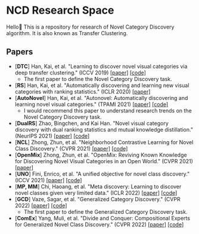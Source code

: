 # NCD Research Space 

Hello👋 This is a repository for research of Novel Category Discovery algorithm. It is also known as Transfer Clustering.

## Papers

- [**DTC**] Han, Kai, et al. "Learning to discover novel visual categories via deep transfer clustering." (ICCV 2019) [[paper]](https://arxiv.org/abs/1908.09884) [[code]](https://github.com/k-han/DTC)
  - The first paper to define the Novel Category Discovery task.
- [**RS**] Han, Kai, et al. "Automatically discovering and learning new visual categories with ranking statistics."  (ICLR 2020) [[paper]](https://openreview.net/pdf?id=BJl2_nVFPB)
- [**AutoNovel**] Han, Kai, et al. "Autonovel: Automatically discovering and learning novel visual categories." (TPAMI 2021) [[paper]](https://ieeexplore.ieee.org/abstract/document/9464163) [[code]](https://github.com/k-han/AutoNovel)
  - I would recommend this paper to understand research trends on the Novel Category Discovery task.
- [**DualRS**] Zhao, Bingchen, and Kai Han. "Novel visual category discovery with dual ranking statistics and mutual knowledge distillation." (NeurIPS 2021) [[paper]](https://proceedings.neurips.cc/paper/2021/hash/c203d8a151612acf12457e4d67635a95-Abstract.html) [[code]](https://github.com/DTennant/dual-rank-ncd)
- [**NCL**] Zhong, Zhun, et al. "Neighborhood Contrastive Learning for Novel Class Discovery." (CVPR 2021) [[paper]](https://arxiv.org/pdf/2106.10731.pdf) [[code]](https://github.com/zhunzhong07/NCL) 
- [**OpenMix**] Zhong, Zhun, et al. "OpenMix: Reviving Known Knowledge for Discovering Novel Visual Categories in an Open World." (CVPR 2021) [[paper]](https://openaccess.thecvf.com/content/CVPR2021/html/Zhong_OpenMix_Reviving_Known_Knowledge_for_Discovering_Novel_Visual_Categories_in_CVPR_2021_paper.html) 
- [**UNO**] Fini, Enrico, et al. "A unified objective for novel class discovery." (ICCV 2021) [[paper]](https://openaccess.thecvf.com/content/ICCV2021/papers/Fini_A_Unified_Objective_for_Novel_Class_Discovery_ICCV_2021_paper.pdf) [[code]](https://github.com/DonkeyShot21/UNO)
- [**MP, MM**] Chi, Haoang, et al. "Meta discovery: Learning to discover novel classes given very limited data." (ICLR 2022) [[paper]](https://openreview.net/pdf?id=MEpKGLsY8f) [[code]](https://github.com/Haoang97/MEDI)
- [**GCD**] Vaze, Sagar, et al. "Generalized Category Discovery." (CVPR 2022) [[paper]](https://arxiv.org/pdf/2201.02609.pdf) [[code]](https://github.com/sgvaze/generalized-category-discovery)
  - The first paper to define the Generalized Category Discovery task.
- [**ComEx**] Yang, Muli, et al. "Divide and Conquer: Compositional Experts for Generalized Novel Class Discovery." (CVPR 2022) [[paper]](https://openaccess.thecvf.com/content/CVPR2022/papers/Yang_Divide_and_Conquer_Compositional_Experts_for_Generalized_Novel_Class_Discovery_CVPR_2022_paper.pdf) [[code]](https://github.com/muliyangm/ComEx)
